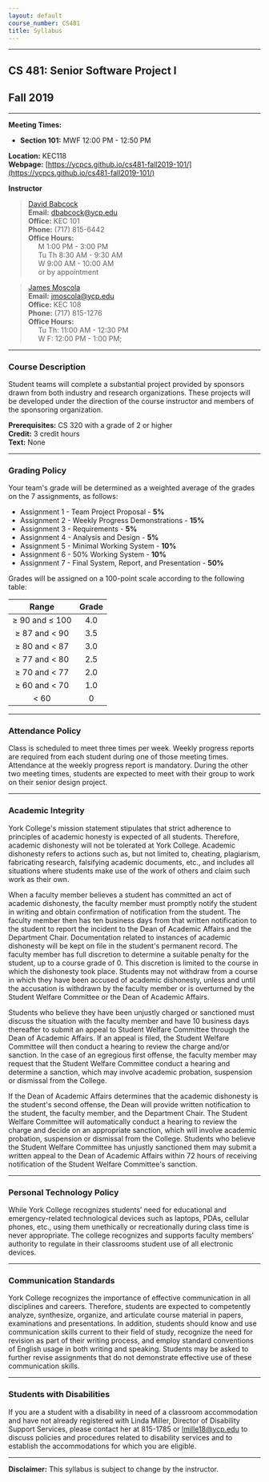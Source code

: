 ```yaml
---
layout: default
course_number: CS481
title: Syllabus
---
```


--- --- --- --- --- --- --- --- --- --- --- --- --- --- --- --- --- --- --- --- --- --- --- ---

## CS 481: Senior Software Project I

## Fall 2019

--- --- --- --- --- --- --- --- --- --- --- --- --- --- --- --- --- --- --- --- --- --- --- ---



**Meeting Times:**

 - **Section 101:**  MWF        12:00 PM - 12:50 PM <br>
 
**Location:** KEC118<br>
**Webpage:**  [https://ycpcs.github.io/cs481-fall2019-101/](https://ycpcs.github.io/cs481-fall2019-101/)

**Instructor**

>[David Babcock](http://faculty.ycp.edu/~dbabcock/)<br>
**Email:** <dbabcock@ycp.edu><br>
**Office:** KEC 101<br>
**Phone:** (717) 815-6442<br>
**Office Hours:** <br>&nbsp;&nbsp;&nbsp;&nbsp;
M 1:00 PM - 3:00 PM<br>&nbsp;&nbsp;&nbsp;&nbsp;
Tu Th 8:30 AM - 9:30 AM<br>&nbsp;&nbsp;&nbsp;&nbsp;
W 9:00 AM - 10:00 AM<br>&nbsp;&nbsp;&nbsp;&nbsp;
or by appointment

>[James Moscola](http://faculty.ycp.edu/~jmoscola/)<br>
**Email:** <jmoscola@ycp.edu><br>
**Office:** KEC 108<br>
**Phone:** (717) 815-1276<br>
**Office Hours:** <br>&nbsp;&nbsp;&nbsp;&nbsp;
Tu Th: 11:00 AM - 12:30 PM<br>&nbsp;&nbsp;&nbsp;&nbsp;
W F: 12:00 PM - 1:00 PM;

--- --- --- --- --- --- --- --- --- --- --- --- --- --- --- --- --- --- --- --- --- --- --- ---



### Course Description


Student teams will complete a substantial project provided by sponsors drawn from both 
industry and research organizations. These projects will be developed under the direction 
of the course instructor and members of the sponsoring organization.

**Prerequisites:**  CS 320 with a grade of 2 or higher<br>
**Credit:**		3 credit hours<br>
**Text:**  None

--- --- --- --- --- --- --- --- --- --- --- --- --- --- --- --- --- --- --- --- --- --- --- ---



### Grading Policy

Your team's grade will be determined as a weighted average of the grades on the 7 
assignments, as follows:

-   Assignment 1 - Team Project Proposal - **5%**
-   Assignment 2 - Weekly Progress Demonstrations - **15%**
-   Assignment 3 - Requirements - **5%**
-   Assignment 4 - Analysis and Design - **5%**
-   Assignment 5 - Minimal Working System - **10%**
-   Assignment 6 - 50% Working System - **10%**
-   Assignment 7 - Final System, Report, and Presentation - **50%**

Grades will be assigned on a 100-point scale according to the following table:

| Range             |  Grade   |
|:-----------------:|:--------:|
| ≥ 90 and ≤ 100    |   4.0    |
| ≥ 87 and &lt; 90  |   3.5    |
| ≥ 80 and &lt; 87  |   3.0    |
| ≥ 77 and &lt; 80  |   2.5    |
| ≥ 70 and &lt; 77  |   2.0    |
| ≥ 60 and &lt; 70  |   1.0    |
| &lt; 60           |    0     |

--- --- --- --- --- --- --- --- --- --- --- --- --- --- --- --- --- --- --- --- --- --- --- ---



### Attendance Policy

Class is scheduled to meet three times per week.  Weekly progress reports are required 
from each student during one of those meeting times.  Attendance at the weekly progress
report is mandatory.  During the other two meeting times, students are expected to meet
with their group to work on their senior design project. 

--- --- --- --- --- --- --- --- --- --- --- --- --- --- --- --- --- --- --- --- --- --- --- ---



### Academic Integrity

York College's mission statement stipulates that strict adherence to
principles of academic honesty is expected of all students. Therefore,
academic dishonesty will not be tolerated at York College. Academic
dishonesty refers to actions such as, but not limited to, cheating,
plagiarism, fabricating research, falsifying academic documents, etc.,
and includes all situations where students make use of the work of others
and claim such work as their own.

When a faculty member believes a student has committed an act of academic
dishonesty, the faculty member must promptly notify the student in writing
and obtain confirmation of notification from the student.  The faculty
member then has ten business days from that written notification to
the student to report the incident to the Dean of Academic Affairs and
the Department Chair. Documentation related to instances of academic
dishonesty will be kept on file in the student's permanent record. The
faculty member has full discretion to determine a suitable penalty for
the student, up to a course grade of 0.  This discretion is limited to
the course in which the dishonesty took place.  Students may not withdraw
from a course in which they have been accused of academic dishonesty,
unless and until the accusation is withdrawn by the faculty member or
is overturned by the Student Welfare Committee or the Dean of Academic
Affairs.

Students who believe they have been unjustly charged or sanctioned must
discuss the situation with the faculty member and have 10 business
days thereafter to submit an appeal to Student Welfare Committee
through the Dean of Academic Affairs. If an appeal is filed, the
Student Welfare Committee will then conduct a hearing to review the
charge and/or sanction.  In the case of an egregious first offense, the
faculty member may request that the Student Welfare Committee conduct a
hearing and determine a sanction, which may involve academic probation,
suspension or dismissal from the College.

If the Dean of Academic Affairs determines that the academic dishonesty is
the student's second offense, the Dean will provide written notification
to the student, the faculty member, and the Department Chair. The Student
Welfare Committee will automatically conduct a hearing to review the
charge and decide on an appropriate sanction, which will involve academic
probation, suspension or dismissal from the College. Students who believe
the Student Welfare Committee has unjustly sanctioned them may submit
a written appeal to the Dean of Academic Affairs within 72 hours of
receiving notification of the Student Welfare Committee's sanction.

--- --- --- --- --- --- --- --- --- --- --- --- --- --- --- --- --- --- --- --- --- --- --- ---



### Personal Technology Policy

While York College recognizes students’ need for educational and emergency-related technological devices such as laptops, PDAs, cellular phones, etc., using them unethically or recreationally during class time is never appropriate.  The college recognizes and supports faculty members’ authority to regulate in their classrooms student use of all electronic devices.


--- --- --- --- --- --- --- --- --- --- --- --- --- --- --- --- --- --- --- --- --- --- --- ---



### Communication Standards

York College recognizes the importance of effective communication in all disciplines and careers.  Therefore, students are expected to competently analyze, synthesize, organize, and articulate course material in papers, examinations and presentations.  In addition, students should know and use communication skills current to their field of study, recognize the need for revision as part of their writing process, and employ standard conventions of English usage in both writing and speaking.  Students may be asked to further revise assignments that do not demonstrate effective use of these communication skills.


--- --- --- --- --- --- --- --- --- --- --- --- --- --- --- --- --- --- --- --- --- --- --- ---



### Students with Disabilities

If you are a student with a disability in need of a classroom accommodation and have not already registered with Linda Miller, Director of Disability Support Services, please contact her at 815-1785 or [lmille18@ycp.edu](mailto:lmille18@ycp.edu) to discuss policies and procedures related to disability services and to establish the accommodations for which you are eligible.

--- --- --- --- --- --- --- --- --- --- --- --- --- --- --- --- --- --- --- --- --- --- --- ---




**Disclaimer:**	This syllabus is subject to change by the instructor.
